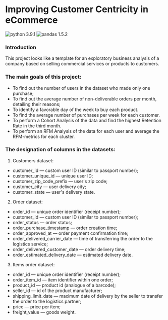 # Improving Customer Centricity in eCommerce
![python 3.9.1](https://img.shields.io/pypi/pyversions/pandas?color=green&label=python)
![pandas 1.5.2](https://img.shields.io/badge/pandas-1.5.2-blue)

### **Introduction**
This project looks like a template for an exploratory business analysis of a company based on selling commercial services or products to customers.

### **The main goals of this project:**
- To find out the number of users in the dataset who made only one purchase;
- To find out the average number of non-deliverable orders per month, detailing their reasons;
- To identify a favorable day of the week to buy each product.
- To find the average number of purchases per week for each customer.
- To perform a Cohort Analysis of the data and find the highest Retention Rate in the third month.
- To perform an RFM Analysis of the data for each user and average the RFM-metrics for each cluster.

### **The designation of columns in the datasets:**
1. Customers dataset:
- customer_id — custom user ID (similar to passport number);
- customer_unique_id — unique user ID;
- customer_zip_code_prefix — user's zip code;
- customer_city — user delivery city;
- customer_state — user's delivery state.
2. Order dataset:
- order_id — unique order identifier (receipt number);
- customer_id — custom user ID (similar to passport number);
- order_status — order status;
- order_purchase_timestamp — order creation time;
- order_approved_at — order payment confirmation time;
- order_delivered_carrier_date — time of transferring the order to the logistics service;
- order_delivered_customer_date — order delivery time;
- order_estimated_delivery_date — estimated delivery date.
3. Items order dataset:
- order_id — unique order identifier (receipt number);
- order_item_id — item identifier within one order;
- product_id — product id (analogue of a barcode);
- seller_id — id of the product manufacturer;
- shipping_limit_date — maximum date of delivery by the seller to transfer the order to the logistics partner;
- price — price per item;
- freight_value — goods weight.